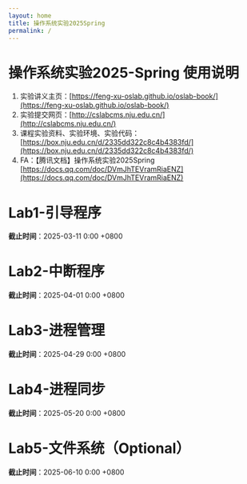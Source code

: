 ```yaml
---
layout: home
title: 操作系统实验2025Spring
permalink: /
---
```

# 操作系统实验2025-Spring 使用说明 

1. 实验讲义主页：[https://feng-xu-oslab.github.io/oslab-book/](https://feng-xu-oslab.github.io/oslab-book/)
2. 实验提交网页：[http://cslabcms.nju.edu.cn/](http://cslabcms.nju.edu.cn/)
3. 课程实验资料、实验环境、实验代码：[https://box.nju.edu.cn/d/2335dd322c8c4b4383fd/](https://box.nju.edu.cn/d/2335dd322c8c4b4383fd/) 
4. FA：【腾讯文档】操作系统实验2025Spring [https://docs.qq.com/doc/DVmJhTEVramRiaENZ](https://docs.qq.com/doc/DVmJhTEVramRiaENZ)


# Lab1-引导程序

**截止时间**：2025-03-11 0:00 +0800

# Lab2-中断程序

**截止时间**：2025-04-01 0:00 +0800

# Lab3-进程管理

**截止时间**：2025-04-29 0:00 +0800

# Lab4-进程同步

**截止时间**：2025-05-20 0:00 +0800

# Lab5-文件系统（Optional）

**截止时间**：2025-06-10 0:00 +0800